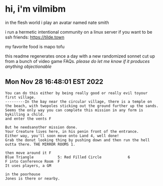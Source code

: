 # hi, i'm vilmibm

in the flesh world i play an avatar named nate smith

i run a hermetic intentional community on a linux server if you want to be ssh friends: https://tilde.town

my favorite food is mapo tofu

this readme regenerates once a day with a new randomized sonnet cut up from a bunch of video game FAQs.
_please do let me know if it produces anything objectionable_

## Mon Nov 28 16:48:01 EST 2022

    You can do this either by being really good or really evil toyour first village.
    ---------In the bay near the circular village, there is a temple on the beach, with twopoles sticking out the ground further up the sands.
    Seems the only way you can complete this mission in any form is bykilling a child.
    and enter the vents F
    
    But he needsanother mission done.
    Your Creature lives here, in his penin front of the entrance.
    Either way, you'll soon move onto Land 4, well done!
    Grab the donut looking thing by pushing down and then run the hell outta there. THE MIRROR ROOMS 1.
    
    then move around it F
    Blue Triangle 			5: Red Filled Circle 			6
    F into Conference Room 	F
    It uses players, a GM
    
    in the poorhouse
    Jones is there or nearby.
